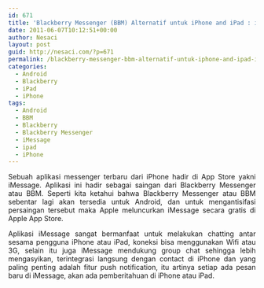 ```yaml
---
id: 671
title: 'Blackberry Messenger (BBM) Alternatif untuk iPhone and iPad : iMessage'
date: 2011-06-07T10:12:51+00:00
author: Nesaci
layout: post
guid: http://nesaci.com/?p=671
permalink: /blackberry-messenger-bbm-alternatif-untuk-iphone-and-ipad-imessage/
categories:
  - Android
  - Blackberry
  - iPad
  - iPhone
tags:
  - Android
  - BBM
  - Blackberry
  - Blackberry Messenger
  - iMessage
  - ipad
  - iPhone
---
```

<p style="text-align: justify;">
  Sebuah aplikasi messenger terbaru dari iPhone hadir di App Store yakni iMessage. Aplikasi ini hadir sebagai saingan dari Blackberry Messenger atau BBM. Seperti kita ketahui bahwa Blackberry Messenger atau BBM sebentar lagi akan tersedia untuk Android, dan untuk mengantisifasi persaingan tersebut maka Apple meluncurkan iMessage secara gratis di Apple App Store.
</p>

<p style="text-align: justify;">
  Aplikasi iMessage sangat bermanfaat untuk melakukan chatting antar sesama pengguna iPhone atau iPad, koneksi bisa menggunakan Wifi atau 3G, selain itu juga iMessage mendukung group chat sehingga lebih mengasyikan, terintegrasi langsung dengan contact di iPhone dan yang paling penting adalah fitur push notification, itu artinya setiap ada pesan baru di iMessage, akan ada pemberitahuan di iPhone atau iPad.
</p>